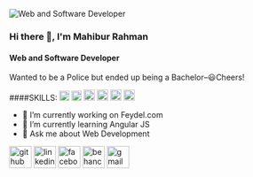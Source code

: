 ![Web and Software Developer](https://media-exp1.licdn.com/dms/image/C5116AQELMRQSQwl8Gw/profile-displaybackgroundimage-shrink_350_1400/0/1523513689695?e=1636588800&v=beta&t=9ms2INZJlNvnRuZzVw36uicSbT2X2HvrR5gDXO4fFI0)
### Hi there 👋, I'm Mahibur Rahman
#### Web and Software Developer
Wanted to be a Police but ended up being a Bachelor–😃Cheers!

####SKILLS: 
<img src="https://img.icons8.com/color/48/000000/javascript--v1.png" alt='javascript' height='18'> 
<img src='https://img.icons8.com/color/48/000000/angularjs.png' alt='angular' height='18'>  <img src="https://img.icons8.com/color/48/000000/bootstrap.png" alt='bootstrap' height='20'>  <img src="https://img.icons8.com/color/48/000000/html-5--v1.png" alt='html5' height='20'>  <img src="https://img.icons8.com/color/48/000000/css3.png" alt='css3' height='20'>  <img src="https://img.icons8.com/color/48/000000/typescript.png" alt='typescript' height='20'>

- 🔭 I’m currently working on Feydel.com 
- 🌱 I’m currently learning Angular JS 
- 💬 Ask me about Web Development 


[<img src='https://img.icons8.com/color-glass/48/000000/github.png' alt='github' height='40'>](https://github.com/mahibur01)  [<img src='https://img.icons8.com/fluency/48/000000/linkedin.png' alt='linkedin' height='40'>](https://www.linkedin.com/in/whoisrakib/)  [<img src='https://img.icons8.com/color/48/000000/facebook.png' alt='facebook' height='40'>](https://www.facebook.com/whoisrakib)  [<img src='https://img.icons8.com/color/48/000000/behance.png' alt='behance' height='40'>](mahiburrahman)  [<img src='https://img.icons8.com/color/48/000000/gmail-new.png' alt='gmail' height='40'>](mahibur.business@gmail.com)  
